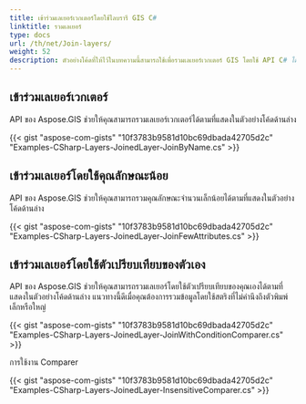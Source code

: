 ```yaml
---
title: เข้าร่วมเลเยอร์เวกเตอร์โดยใช้ไลบรารี GIS C#
linktitle: รวมเลเยอร์
type: docs
url: /th/net/Join-layers/
weight: 52
description: ตัวอย่างโค้ดที่ให้ไว้ในบทความนี้สามารถใช้เพื่อรวมเลเยอร์เวกเตอร์ GIS โดยใช้ API C# ได้
---
```


## **เข้าร่วมเลเยอร์เวกเตอร์**
API ของ Aspose.GIS ช่วยให้คุณสามารถรวมเลเยอร์เวกเตอร์ได้ตามที่แสดงในตัวอย่างโค้ดด้านล่าง

{{< gist "aspose-com-gists" "10f3783b9581d10bc69dbada42705d2c" "Examples-CSharp-Layers-JoinedLayer-JoinByName.cs" >}}


## **เข้าร่วมเลเยอร์โดยใช้คุณลักษณะน้อย**
API ของ Aspose.GIS ช่วยให้คุณสามารถรวมคุณลักษณะจำนวนเล็กน้อยได้ตามที่แสดงในตัวอย่างโค้ดด้านล่าง

{{< gist "aspose-com-gists" "10f3783b9581d10bc69dbada42705d2c" "Examples-CSharp-Layers-JoinedLayer-JoinFewAttributes.cs" >}}

## **เข้าร่วมเลเยอร์โดยใช้ตัวเปรียบเทียบของตัวเอง**
API ของ Aspose.GIS ช่วยให้คุณสามารถรวมเลเยอร์โดยใช้ตัวเปรียบเทียบของคุณเองได้ตามที่แสดงในตัวอย่างโค้ดด้านล่าง แนวทางนี้ดีเมื่อคุณต้องการรวมข้อมูลโดยใช้สตริงที่ไม่คำนึงถึงตัวพิมพ์เล็กหรือใหญ่

{{< gist "aspose-com-gists" "10f3783b9581d10bc69dbada42705d2c" "Examples-CSharp-Layers-JoinedLayer-JoinWithConditionComparer.cs" >}}

การใช้งาน Comparer

{{< gist "aspose-com-gists" "10f3783b9581d10bc69dbada42705d2c" "Examples-CSharp-Layers-JoinedLayer-InsensitiveComparer.cs" >}}
